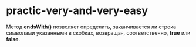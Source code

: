 # practic-very-and-very-easy

Метод **endsWith()** позволяет определить, заканчивается ли строка символами указанными в скобках, возвращая, соответственно, **true** или **false**.